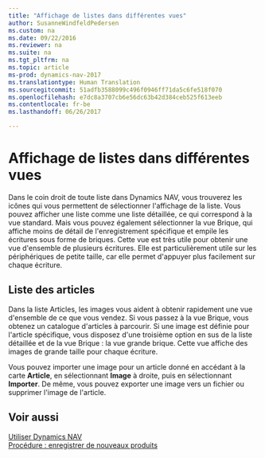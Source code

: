 ```yaml
---
title: "Affichage de listes dans différentes vues"
author: SusanneWindfeldPedersen
ms.custom: na
ms.date: 09/22/2016
ms.reviewer: na
ms.suite: na
ms.tgt_pltfrm: na
ms.topic: article
ms-prod: dynamics-nav-2017
ms.translationtype: Human Translation
ms.sourcegitcommit: 51adfb3588099c496f0946ff71da5c6fe518f070
ms.openlocfilehash: e7dc8a3707cb6e56dc63b42d384ceb525f613eeb
ms.contentlocale: fr-be
ms.lasthandoff: 06/26/2017

---
```


# <a name="displaying-lists-in-different-views"></a>Affichage de listes dans différentes vues
Dans le coin droit de toute liste dans Dynamics NAV, vous trouverez les icônes qui vous permettent de sélectionner l'affichage de la liste. Vous pouvez afficher une liste comme une liste détaillée, ce qui correspond à la vue standard. Mais vous pouvez également sélectionner la vue Brique, qui affiche moins de détail de l'enregistrement spécifique et empile les écritures sous forme de briques. Cette vue est très utile pour obtenir une vue d'ensemble de plusieurs écritures. Elle est particulièrement utile sur les périphériques de petite taille, car elle permet d'appuyer plus facilement sur chaque écriture.

## <a name="items-list"></a>Liste des articles
Dans la liste Articles, les images vous aident à obtenir rapidement une vue d'ensemble de ce que vous vendez. Si vous passez à la vue Brique, vous obtenez un catalogue d'articles à parcourir. Si une image est définie pour l'article spécifique, vous disposez d'une troisième option en sus de la liste détaillée et de la vue Brique : la vue grande brique. Cette vue affiche des images de grande taille pour chaque écriture.

Vous pouvez importer une image pour un article donné en accédant à la carte **Article**, en sélectionnant **Image** à droite, puis en sélectionnant **Importer**. De même, vous pouvez exporter une image vers un fichier ou supprimer l'image de l'article.  

## <a name="see-also"></a>Voir aussi
[Utiliser Dynamics NAV](ui-work-product.md)  
[Procédure : enregistrer de nouveaux produits](inventory-how-register-new-products.md)  

